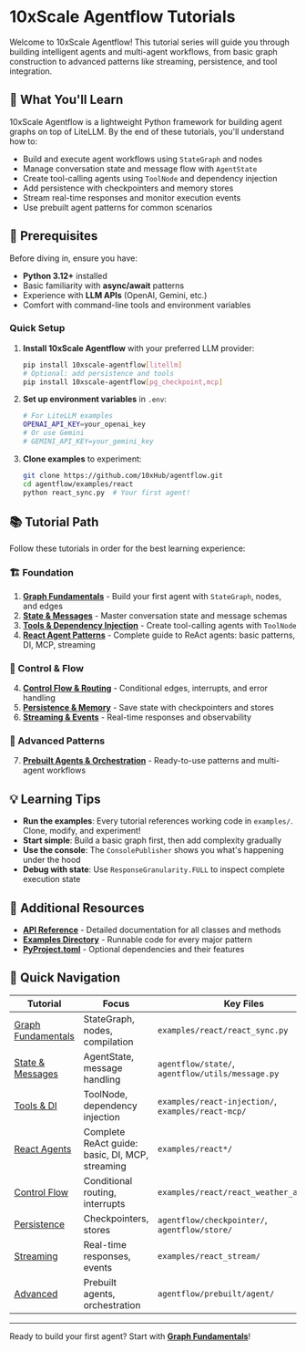 # 10xScale Agentflow Tutorials

Welcome to 10xScale Agentflow! This tutorial series will guide you through building intelligent agents and multi-agent workflows, from basic graph construction to advanced patterns like streaming, persistence, and tool integration.

## 🎯 What You'll Learn

10xScale Agentflow is a lightweight Python framework for building agent graphs on top of LiteLLM. By the end of these tutorials, you'll understand how to:

- Build and execute agent workflows using `StateGraph` and nodes
- Manage conversation state and message flow with `AgentState`
- Create tool-calling agents using `ToolNode` and dependency injection
- Add persistence with checkpointers and memory stores
- Stream real-time responses and monitor execution events
- Use prebuilt agent patterns for common scenarios

## 🚀 Prerequisites

Before diving in, ensure you have:

- **Python 3.12+** installed
- Basic familiarity with **async/await** patterns
- Experience with **LLM APIs** (OpenAI, Gemini, etc.)
- Comfort with command-line tools and environment variables

### Quick Setup

1. **Install 10xScale Agentflow** with your preferred LLM provider:
   ```bash
   pip install 10xscale-agentflow[litellm]
   # Optional: add persistence and tools
   pip install 10xscale-agentflow[pg_checkpoint,mcp]
   ```

2. **Set up environment variables** in `.env`:
   ```bash
   # For LiteLLM examples
   OPENAI_API_KEY=your_openai_key
   # Or use Gemini
   # GEMINI_API_KEY=your_gemini_key
   ```

3. **Clone examples** to experiment:
   ```bash
   git clone https://github.com/10xHub/agentflow.git
   cd agentflow/examples/react
   python react_sync.py  # Your first agent!
   ```

## 📚 Tutorial Path

Follow these tutorials in order for the best learning experience:

### 🏗️ Foundation
1. **[Graph Fundamentals](graph.md)** - Build your first agent with `StateGraph`, nodes, and edges
2. **[State & Messages](state.md)** - Master conversation state and message schemas
3. **[Tools & Dependency Injection](adapter.md)** - Create tool-calling agents with `ToolNode`
4. **[React Agent Patterns](react/)** - Complete guide to ReAct agents: basic patterns, DI, MCP, streaming

### 🔀 Control & Flow
4. **[Control Flow & Routing](graph.md#control-flow)** - Conditional edges, interrupts, and error handling
5. **[Persistence & Memory](checkpointer.md)** - Save state with checkpointers and stores
6. **[Streaming & Events](publisher.md)** - Real-time responses and observability

### 🎯 Advanced Patterns
7. **[Prebuilt Agents & Orchestration](misc/advanced_patterns.md)** - Ready-to-use patterns and multi-agent workflows

## 💡 Learning Tips

- **Run the examples**: Every tutorial references working code in `examples/`. Clone, modify, and experiment!
- **Start simple**: Build a basic graph first, then add complexity gradually
- **Use the console**: The `ConsolePublisher` shows you what's happening under the hood
- **Debug with state**: Use `ResponseGranularity.FULL` to inspect complete execution state

## 📖 Additional Resources

- **[API Reference](../reference/)** - Detailed documentation for all classes and methods
- **[Examples Directory](../../examples/)** - Runnable code for every major pattern
- **[PyProject.toml](../../pyproject.toml)** - Optional dependencies and their features

## 🔗 Quick Navigation

| Tutorial | Focus | Key Files |
|----------|-------|-----------|
| [Graph Fundamentals](graph.md) | StateGraph, nodes, compilation | `examples/react/react_sync.py` |
| [State & Messages](state.md) | AgentState, message handling | `agentflow/state/`, `agentflow/utils/message.py` |
| [Tools & DI](adapter.md) | ToolNode, dependency injection | `examples/react-injection/`, `examples/react-mcp/` |
| [React Agents](react/) | Complete ReAct guide: basic, DI, MCP, streaming | `examples/react*/` |
| [Control Flow](graph.md#control-flow) | Conditional routing, interrupts | `examples/react/react_weather_agent.py` |
| [Persistence](checkpointer.md) | Checkpointers, stores | `agentflow/checkpointer/`, `agentflow/store/` |
| [Streaming](publisher.md) | Real-time responses, events | `examples/react_stream/` |
| [Advanced](misc/advanced_patterns.md) | Prebuilt agents, orchestration | `agentflow/prebuilt/agent/` |

---

Ready to build your first agent? Start with **[Graph Fundamentals](graph.md)**!
